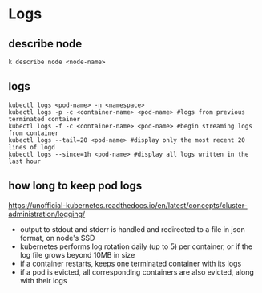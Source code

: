 # Logs

## describe node
```
k describe node <node-name>
```

## logs
```
kubectl logs <pod-name> -n <namespace>
kubectl logs -p -c <container-name> <pod-name> #logs from previous terminated container
kubectl logs -f -c <container-name> <pod-name> #begin streaming logs from container
kubectl logs --tail=20 <pod-name> #display only the most recent 20 lines of logd
kubectl logs --since=1h <pod-name> #display all logs written in the last hour
```

## how long to keep pod logs
https://unofficial-kubernetes.readthedocs.io/en/latest/concepts/cluster-administration/logging/
- output to stdout and stderr is handled and redirected to a file in json format, on node's SSD
- kubernetes performs log rotation daily (up to 5) per container, or if the log file grows beyond 10MB in size
- if a container restarts, keeps one terminated container with its logs
- if a pod is evicted, all corresponding containers are also evicted, along with their logs

